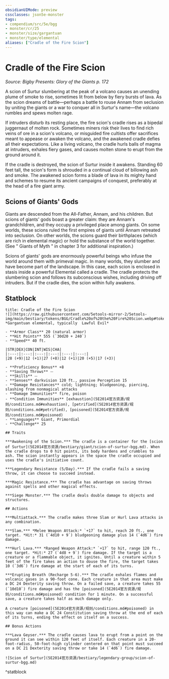 ```yaml
---
obsidianUIMode: preview
cssclasses: json5e-monster
tags:
- compendium/src/5e/bgg
- monster/cr/25
- monster/size/gargantuan
- monster/type/elemental
aliases: ["Cradle of the Fire Scion"]
---
```

# Cradle of the Fire Scion
*Source: Bigby Presents: Glory of the Giants p. 172*  

A scion of Surtur slumbering at the peak of a volcano causes an unending plume of smoke to rise, sometimes lit from below by fiery bursts of lava. As the scion dreams of battle—perhaps a battle to rouse Annam from seclusion by uniting the giants or a war to conquer all in Surtur's name—the volcano rumbles and spews molten rage.

If intruders disturb its resting place, the fire scion's cradle rises as a bipedal juggernaut of molten rock. Sometimes miners risk their lives to find rich veins of ore in a scion's volcano, or misguided fire cultists offer sacrifices meant to appease or awaken the volcano, and the awakened cradle defies all their expectations. Like a living volcano, the cradle hurls balls of magma at intruders, exhales fiery gases, and causes molten stone to erupt from the ground around it.

If the cradle is destroyed, the scion of Surtur inside it awakens. Standing 60 feet tall, the scion's form is shrouded in a continual cloud of billowing ash and smoke. The awakened scion forms a blade of lava in its mighty hand and schemes to resume its ancient campaigns of conquest, preferably at the head of a fire giant army.

## Scions of Giants' Gods

Giants are descended from the All-Father, Annam, and his children. But scions of giants' gods boast a greater claim: they are Annam's grandchildren, and they occupy a privileged place among giants. On some worlds, these scions ruled the first empires of giants until Annam retreated into seclusion. On other worlds, the scions guard their birthplaces (which are rich in elemental magic) or hold the substance of the world together. (See " Giants of Myth " in chapter 3 for additional inspiration.)

Scions of giants' gods are enormously powerful beings who infuse the world around them with primeval magic. In many worlds, they slumber and have become part of the landscape. In this case, each scion is enclosed in stasis inside a powerful Elemental called a cradle. The cradle protects the slumbering scion and follows its subconscious wishes, including driving off intruders. But if the cradle dies, the scion within fully awakens.

## Statblock

```ad-statblock
title: Cradle of the Fire Scion
![](https://raw.githubusercontent.com/5etools-mirror-2/5etools-img/main/bestiary/tokens/BGG/Cradle%20of%20the%20Fire%20Scion.webp#token)
*Gargantuan elemental, typically  Lawful Evil*

- **Armor Class** 20 (natural armor)
- **Hit Points** 555 (`30d20 + 240`)
- **Speed** 40 ft.

|STR|DEX|CON|INT|WIS|CHA|
|:---:|:---:|:---:|:---:|:---:|:---:|
|28 (+9)|12 (+1)|27 (+8)|12 (+1)|20 (+5)|17 (+3)|

- **Proficiency Bonus** +8
- **Saving Throws** ⏤
- **Skills** ⏤
- **Senses** darkvision 120 ft., passive Perception 15
- **Damage Resistances** cold; lightning; bludgeoning, piercing, slashing from nonmagical attacks
- **Damage Immunities** fire, poison
- **Condition Immunities** [exhaustion](5E2014官方资源/规则/conditions.md#exhaustion), [petrified](5E2014官方资源/规则/conditions.md#petrified), [poisoned](5E2014官方资源/规则/conditions.md#poisoned)
- **Languages** Giant, Primordial
- **Challenge** 25

## Traits

***Awakening of the Scion.*** The cradle is a container for the [scion of Surtur](5E2014官方资源/bestiary/giant/scion-of-surtur-bgg.md). When the cradle drops to 0 hit points, its body hardens and crumbles to ash. The scion instantly appears in the space the cradle occupied and uses the cradle's initiative count.

***Legendary Resistance (5/Day).*** If the cradle fails a saving throw, it can choose to succeed instead.

***Magic Resistance.*** The cradle has advantage on saving throws against spells and other magical effects.

***Siege Monster.*** The cradle deals double damage to objects and structures.

## Actions

***Multiattack.*** The cradle makes three Slam or Hurl Lava attacks in any combination.

***Slam.*** *Melee Weapon Attack:* `+17` to hit, reach 20 ft., one target. *Hit:* 31 (`4d10 + 9`) bludgeoning damage plus 14 (`4d6`) fire damage.

***Hurl Lava.*** *Ranged Weapon Attack:* `+17` to hit, range 120 ft., one target. *Hit:* 27 (`4d8 + 9`) fire damage. If the target is a creature or a flammable object, it ignites. Until a creature within 5 feet of the fire takes an action to douse the fire, the target takes 10 (`3d6`) fire damage at the start of each of its turns.

***Erupting Breath (Recharge 5-6).*** The cradle exhales flames and volcanic gases in a 90-foot cone. Each creature in that area must make a DC 24 Dexterity saving throw. On a failed save, a creature takes 55 (`10d10`) fire damage and has the [poisoned](5E2014官方资源/规则/conditions.md#poisoned) condition for 1 minute. On a successful save, a creature takes half as much damage only.

A creature [poisoned](5E2014官方资源/规则/conditions.md#poisoned) in this way can make a DC 24 Constitution saving throw at the end of each of its turns, ending the effect on itself on a success.

## Bonus Actions

***Lava Geyser.*** The cradle causes lava to erupt from a point on the ground it can see within 120 feet of itself. Each creature in a 20-foot-radius, 50-foot-high cylinder centered on that point must succeed on a DC 21 Dexterity saving throw or take 14 (`4d6`) fire damage.

![Scion of Surtur](5E2014官方资源/bestiary/legendary-group/scion-of-surtur-bgg.md)
```
^statblock
